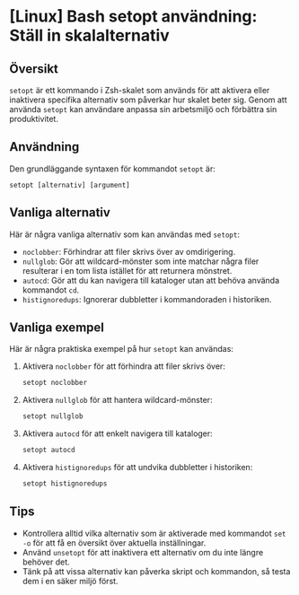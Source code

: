 # [Linux] Bash setopt användning: Ställ in skalalternativ

## Översikt
`setopt` är ett kommando i Zsh-skalet som används för att aktivera eller inaktivera specifika alternativ som påverkar hur skalet beter sig. Genom att använda `setopt` kan användare anpassa sin arbetsmiljö och förbättra sin produktivitet.

## Användning
Den grundläggande syntaxen för kommandot `setopt` är:

```
setopt [alternativ] [argument]
```

## Vanliga alternativ
Här är några vanliga alternativ som kan användas med `setopt`:

- `noclobber`: Förhindrar att filer skrivs över av omdirigering.
- `nullglob`: Gör att wildcard-mönster som inte matchar några filer resulterar i en tom lista istället för att returnera mönstret.
- `autocd`: Gör att du kan navigera till kataloger utan att behöva använda kommandot `cd`.
- `histignoredups`: Ignorerar dubbletter i kommandoraden i historiken.

## Vanliga exempel
Här är några praktiska exempel på hur `setopt` kan användas:

1. Aktivera `noclobber` för att förhindra att filer skrivs över:
   ```bash
   setopt noclobber
   ```

2. Aktivera `nullglob` för att hantera wildcard-mönster:
   ```bash
   setopt nullglob
   ```

3. Aktivera `autocd` för att enkelt navigera till kataloger:
   ```bash
   setopt autocd
   ```

4. Aktivera `histignoredups` för att undvika dubbletter i historiken:
   ```bash
   setopt histignoredups
   ```

## Tips
- Kontrollera alltid vilka alternativ som är aktiverade med kommandot `set -o` för att få en översikt över aktuella inställningar.
- Använd `unsetopt` för att inaktivera ett alternativ om du inte längre behöver det.
- Tänk på att vissa alternativ kan påverka skript och kommandon, så testa dem i en säker miljö först.